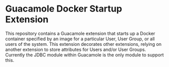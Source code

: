 # Guacamole Docker Startup Extension
This repository contains a Guacamole extension that starts up a Docker
container specified by an image for a particular User, User Group, or all users
of the system.  This extension decorates other extensions, relying on another
extension to store attributes for Users and/or User Groups.  Currently the
JDBC module within Guacamole is the only module to support this.
